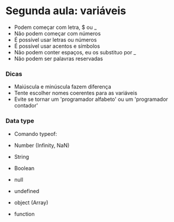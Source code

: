 # Segunda aula: variáveis

* Podem começar com letra, $ ou _
* Não podem começar com números
* É possível usar letras ou números
* É possível usar acentos e símbolos
* Não podem conter espaços, eu os substituo por _
* Não podem ser palavras reservadas

### Dicas

* Maiúscula e minúscula fazem diferença
* Tente escolher nomes coerentes para as variáveis
* Evite se tornar um 'programador alfabeto' ou um 'programador contador'

### Data type

* Comando typeof:

* Number (Infinity, NaN)
* String
* Boolean

* null
* undefined
* object (Array)
* function
